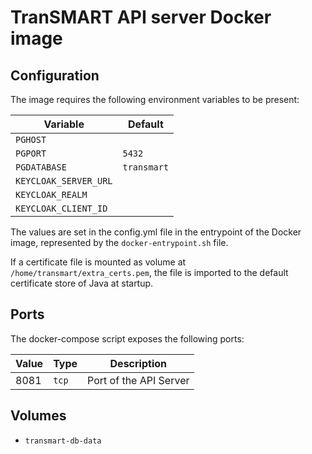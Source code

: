 # TranSMART API server Docker image

## Configuration

The image requires the following environment variables to be present:

Variable              | Default
----------------------|-------------
`PGHOST`              |
`PGPORT`              | `5432`
`PGDATABASE`          | `transmart`
`KEYCLOAK_SERVER_URL` |
`KEYCLOAK_REALM`      |
`KEYCLOAK_CLIENT_ID`  |

The values are set in the config.yml file in the entrypoint of the Docker image,
represented by the `docker-entrypoint.sh` file.

If a certificate file is mounted as volume at `/home/transmart/extra_certs.pem`,
the file is imported to the default certificate store of Java at startup. 

## Ports

The docker-compose script exposes the following ports:

Value    | Type  | Description
---------|-------|-----------------
8081     | `tcp` | Port of the API Server

## Volumes

- `transmart-db-data`
